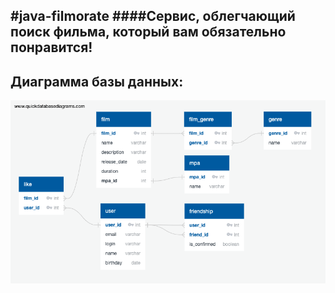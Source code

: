 #java-filmorate
####Сервис, облегчающий поиск фильма, который вам обязательно понравится!
--- 
## Диаграмма базы данных:
![alt text](https://github.com/MatveevaVeronikaViktorovna/java-filmorate/blob/add-database/src/main/resources/ERD/filmorate_ERD.png?raw=true)